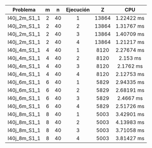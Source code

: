 | Problema | m | n | Ejecución | Z | CPU |
|:-:|:-:|:-:|:-:|:-:|:-:|
|I40j_2m_S1_1|2|40|1|13864|1.22422 ms
|I40j_2m_S1_1|2|40|2|13864|1.31767 ms
|I40j_2m_S1_1|2|40|3|13864|1.40709 ms
|I40j_2m_S1_1|2|40|4|13864|1.21217 ms
|I40j_4m_S1_1|4|40|1|8120|2.27674 ms
|I40j_4m_S1_1|4|40|2|8120|2.153 ms
|I40j_4m_S1_1|4|40|3|8120|2.1762 ms
|I40j_4m_S1_1|4|40|4|8120|2.12753 ms
|I40j_6m_S1_1|6|40|1|5829|2.94335 ms
|I40j_6m_S1_1|6|40|2|5829|2.68191 ms
|I40j_6m_S1_1|6|40|3|5829|2.4667 ms
|I40j_6m_S1_1|6|40|4|5829|2.51726 ms
|I40j_8m_S1_1|8|40|1|5003|3.42901 ms
|I40j_8m_S1_1|8|40|2|5003|4.13983 ms
|I40j_8m_S1_1|8|40|3|5003|3.71058 ms
|I40j_8m_S1_1|8|40|4|5003|3.81427 ms